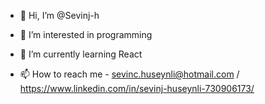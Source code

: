 - 👋 Hi, I’m @Sevinj-h
- 👀 I’m interested in programming
- 🌱 I’m currently learning React

- 📫 How to reach me - sevinc.huseynli@hotmail.com / https://www.linkedin.com/in/sevinj-huseynli-730906173/

<!---
Sevinj-h/Sevinj-h is a ✨ special ✨ repository because its `README.md` (this file) appears on your GitHub profile.
You can click the Preview link to take a look at your changes.
--->
